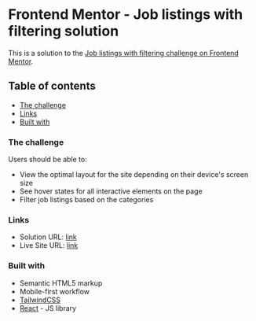 # Frontend Mentor - Job listings with filtering solution

This is a solution to the [Job listings with filtering challenge on Frontend Mentor](https://www.frontendmentor.io/challenges/job-listings-with-filtering-ivstIPCt).

## Table of contents

- [The challenge](#the-challenge)
- [Links](#links)
- [Built with](#built-with)

### The challenge

Users should be able to:

- View the optimal layout for the site depending on their device's screen size
- See hover states for all interactive elements on the page
- Filter job listings based on the categories

### Links

- Solution URL: [link](https://github.com/ajithdr8311/JobListings-With-Filtering)
- Live Site URL: [link](https://brilliant-dolphin-411e67.netlify.app/)

### Built with

- Semantic HTML5 markup
- Mobile-first workflow
- [TailwindCSS](https://tailwindcss.com)
- [React](https://reactjs.org/) - JS library
